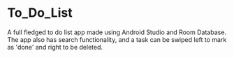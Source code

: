 # To_Do_List
A full fledged to do list app made using Android Studio and Room Database. The app also has search functionality, and a task can be swiped left to mark as 'done' and right to be deleted.
